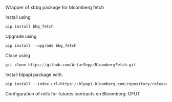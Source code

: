 Wrapper of xbbg package for bloomberg fetch

Install using
```python 
pip install bbg_fetch
```

Upgrade using
```python 
pip install --upgrade bbg_fetch
```

Close using
```python 
git clone https://github.com/ArturSepp/BloombergFetch.git
```


Install blpapi package with:
```python 
pip install --index-url=https://blpapi.bloomberg.com/repository/releases/python/simple blpapi
```

Configuration of rolls for futures contracts on Bloomberg: GFUT
